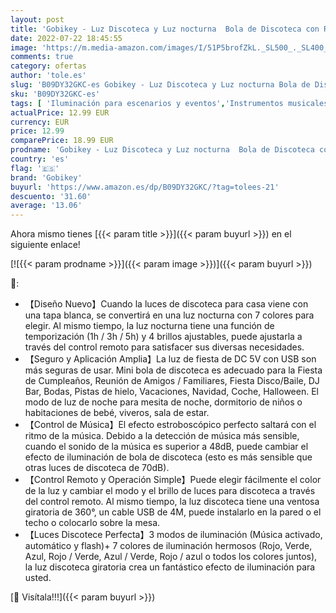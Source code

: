 ```yaml
---
layout: post
title: 'Gobikey - Luz Discoteca y Luz nocturna  Bola de Discoteca con Ritmo de Sonido  7 Colores RGB  Control Remoto y Función de Temporizador  luces discoteca Giratoria para Niños Navidad  Cumpleaños'
date: 2022-07-22 18:45:55
image: 'https://m.media-amazon.com/images/I/51P5brofZkL._SL500_._SL400_.jpg'
comments: true
category: ofertas
author: 'tole.es'
slug: 'B09DY32GKC-es Gobikey - Luz Discoteca y Luz nocturna Bola de Discoteca...'
sku: 'B09DY32GKC-es'
tags: [ 'Iluminación para escenarios y eventos','Instrumentos musicales','Lámparas de iluminación de escenarios','Sistemas de escenario y megafonía','gobikey','navidad','🇪🇸', ]
actualPrice: 12.99 EUR
currency: EUR
price: 12.99
comparePrice: 18.99 EUR
prodname: 'Gobikey - Luz Discoteca y Luz nocturna  Bola de Discoteca con Ritmo de Sonido  7 Colores RGB  Control Remoto y Función de Temporizador  luces discoteca Giratoria para Niños Navidad  Cumpleaños'
country: 'es'
flag: '🇪🇸'
brand: 'Gobikey'
buyurl: 'https://www.amazon.es/dp/B09DY32GKC/?tag=tolees-21'
descuento: '31.60'
average: '13.06'
---
```


Ahora mismo tienes [{{< param title >}}]({{< param buyurl >}}) en el siguiente enlace!

[![{{< param prodname >}}]({{< param image >}})]({{< param buyurl >}})

🔎:

- 【Diseño Nuevo】Cuando la luces de discoteca para casa viene con una tapa blanca, se convertirá en una luz nocturna con 7 colores para elegir. Al mismo tiempo, la luz nocturna tiene una función de temporización (1h / 3h / 5h) y 4 brillos ajustables, puede ajustarla a través del control remoto para satisfacer sus diversas necesidades.
- 【Seguro y Aplicación Amplia】La luz de fiesta de DC 5V con USB son más seguras de usar. Mini bola de discoteca es adecuado para la Fiesta de Cumpleaños, Reunión de Amigos / Familiares, Fiesta Disco/Baile, DJ Bar, Bodas, Pistas de hielo, Vacaciones, Navidad, Coche, Halloween. El modo de luz de noche para mesita de noche, dormitorio de niños o habitaciones de bebé, viveros, sala de estar.
- 【Control de Música】El efecto estroboscópico perfecto saltará con el ritmo de la música. Debido a la detección de música más sensible, cuando el sonido de la música es superior a 48dB, puede cambiar el efecto de iluminación de bola de discoteca (esto es más sensible que otras luces de discoteca de 70dB).
- 【Control Remoto y Operación Simple】Puede elegir fácilmente el color de la luz y cambiar el modo y el brillo de luces para discoteca a través del control remoto. Al mismo tiempo, la luz discoteca tiene una ventosa giratoria de 360°, un cable USB de 4M, puede instalarlo en la pared o el techo o colocarlo sobre la mesa.
- 【Luces Discotece Perfecta】3 modos de iluminación (Música activado, automático y flash)+ 7 colores de iluminación hermosos (Rojo, Verde, Azul, Rojo / Verde, Azul / Verde, Rojo / azul o todos los colores juntos), la luz discoteca giratoria crea un fantástico efecto de iluminación para usted.

[🛒 Visítala!!!]({{< param buyurl >}})
